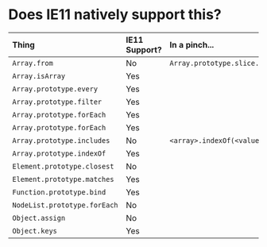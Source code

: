 # Does IE11 natively support this?

| Thing                        | IE11 Support? | In a pinch...                          |
|:-----------------------------|:--------------|:---------------------------------------|
| `Array.from`                 | No            | `Array.prototype.slice.call(<object>)` |
| `Array.isArray`              | Yes           |                                        |
| `Array.prototype.every`      | Yes           |                                        |
| `Array.prototype.filter`     | Yes           |                                        |
| `Array.prototype.forEach`    | Yes           |                                        |
| `Array.prototype.forEach`    | Yes           |                                        |
| `Array.prototype.includes`   | No            | `<array>.indexOf(<value>) !== -1`      |
| `Array.prototype.indexOf`    | Yes           |                                        |
| `Element.prototype.closest`  | No            |                                        |
| `Element.prototype.matches`  | Yes           |                                        |
| `Function.prototype.bind`    | Yes           |                                        |
| `NodeList.prototype.forEach` | No            |                                        |
| `Object.assign`              | No            |                                        |
| `Object.keys`                | Yes           |                                        |
